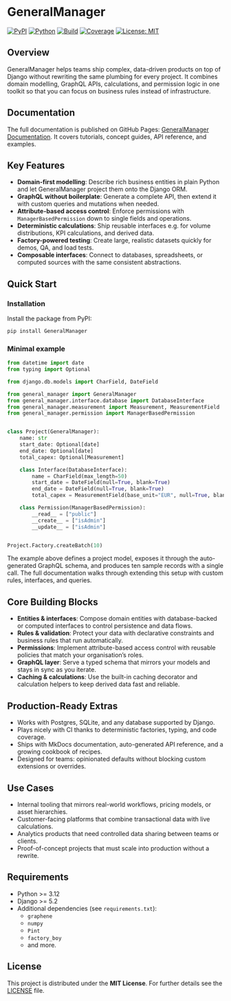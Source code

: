 # GeneralManager

[![PyPI](https://img.shields.io/pypi/v/GeneralManager.svg)](https://pypi.org/project/GeneralManager/)
[![Python](https://img.shields.io/pypi/pyversions/GeneralManager.svg)](https://pypi.org/project/GeneralManager/)
[![Build](https://github.com/TimKleindick/general_manager/actions/workflows/test.yml/badge.svg?branch=main)](https://github.com/TimKleindick/general_manager/actions/workflows/test.yml)
[![Coverage](https://img.shields.io/codecov/c/github/TimKleindick/general_manager)](https://app.codecov.io/gh/TimKleindick/general_manager)
[![License: MIT](https://img.shields.io/badge/license-MIT-green.svg)](LICENSE)

## Overview

GeneralManager helps teams ship complex, data-driven products on top of Django without rewriting the same plumbing for every project. It combines domain modelling, GraphQL APIs, calculations, and permission logic in one toolkit so that you can focus on business rules instead of infrastructure.

## Documentation

The full documentation is published on GitHub Pages: [GeneralManager Documentation](https://timkleindick.github.io/general_manager/). It covers tutorials, concept guides, API reference, and examples.

## Key Features

- **Domain-first modelling**: Describe rich business entities in plain Python and let GeneralManager project them onto the Django ORM.
- **GraphQL without boilerplate**: Generate a complete API, then extend it with custom queries and mutations when needed.
- **Attribute-based access control**: Enforce permissions with `ManagerBasedPermission` down to single fields and operations.
- **Deterministic calculations**: Ship reusable interfaces e.g. for volume distributions, KPI calculations, and derived data.
- **Factory-powered testing**: Create large, realistic datasets quickly for demos, QA, and load tests.
- **Composable interfaces**: Connect to databases, spreadsheets, or computed sources with the same consistent abstractions.

## Quick Start

### Installation

Install the package from PyPI:

```bash
pip install GeneralManager
```

### Minimal example

```python
from datetime import date
from typing import Optional

from django.db.models import CharField, DateField

from general_manager import GeneralManager
from general_manager.interface.database import DatabaseInterface
from general_manager.measurement import Measurement, MeasurementField
from general_manager.permission import ManagerBasedPermission


class Project(GeneralManager):
    name: str
    start_date: Optional[date]
    end_date: Optional[date]
    total_capex: Optional[Measurement]

    class Interface(DatabaseInterface):
        name = CharField(max_length=50)
        start_date = DateField(null=True, blank=True)
        end_date = DateField(null=True, blank=True)
        total_capex = MeasurementField(base_unit="EUR", null=True, blank=True)

    class Permission(ManagerBasedPermission):
        __read__ = ["public"]
        __create__ = ["isAdmin"]
        __update__ = ["isAdmin"]


Project.Factory.createBatch(10)
```

The example above defines a project model, exposes it through the auto-generated GraphQL schema, and produces ten sample records with a single call. The full documentation walks through extending this setup with custom rules, interfaces, and queries.

## Core Building Blocks

- **Entities & interfaces**: Compose domain entities with database-backed or computed interfaces to control persistence and data flows.
- **Rules & validation**: Protect your data with declarative constraints and business rules that run automatically.
- **Permissions**: Implement attribute-based access control with reusable policies that match your organisation’s roles.
- **GraphQL layer**: Serve a typed schema that mirrors your models and stays in sync as you iterate.
- **Caching & calculations**: Use the built-in caching decorator and calculation helpers to keep derived data fast and reliable.

## Production-Ready Extras

- Works with Postgres, SQLite, and any database supported by Django.
- Plays nicely with CI thanks to deterministic factories, typing, and code coverage.
- Ships with MkDocs documentation, auto-generated API reference, and a growing cookbook of recipes.
- Designed for teams: opinionated defaults without blocking custom extensions or overrides.

## Use Cases

- Internal tooling that mirrors real-world workflows, pricing models, or asset hierarchies.
- Customer-facing platforms that combine transactional data with live calculations.
- Analytics products that need controlled data sharing between teams or clients.
- Proof-of-concept projects that must scale into production without a rewrite.

## Requirements

- Python >= 3.12
- Django >= 5.2
- Additional dependencies (see `requirements.txt`):
  - `graphene`
  - `numpy`
  - `Pint`
  - `factory_boy`
  - and more.

## License

This project is distributed under the **MIT License**. For further details see the [LICENSE](./LICENSE) file.
